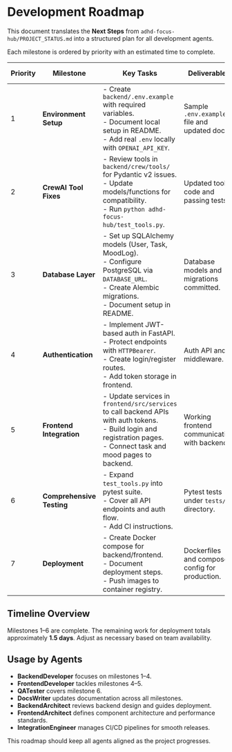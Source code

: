 # Development Roadmap

This document translates the **Next Steps** from `adhd-focus-hub/PROJECT_STATUS.md` into a structured plan for all development agents.

Each milestone is ordered by priority with an estimated time to complete.

| Priority | Milestone | Key Tasks | Deliverables | Success Criteria | Est. Time | Status |
|---------|----------|-----------|--------------|-----------------|-----------|--------|
| 1 | **Environment Setup** | - Create `backend/.env.example` with required variables.<br>- Document local setup in README.<br>- Add real `.env` locally with `OPENAI_API_KEY`. | Sample `.env.example` file and updated docs. | Backend runs with environment variables loaded. | 0.5 day | ✅ Completed |
| 2 | **CrewAI Tool Fixes** | - Review tools in `backend/crew/tools/` for Pydantic v2 issues.<br>- Update models/functions for compatibility.<br>- Run `python adhd-focus-hub/test_tools.py`. | Updated tool code and passing tests. | Test script outputs success for all tools. | 1 day | ✅ Completed |
| 3 | **Database Layer** | - Set up SQLAlchemy models (User, Task, MoodLog).<br>- Configure PostgreSQL via `DATABASE_URL`.<br>- Create Alembic migrations.<br>- Document setup in README. | Database models and migrations committed. | Migrations run without errors and tables created. | 2 days | ✅ Completed |
| 4 | **Authentication** | - Implement JWT-based auth in FastAPI.<br>- Protect endpoints with `HTTPBearer`.<br>- Create login/register routes.<br>- Add token storage in frontend. | Auth API and middleware. | Login and protected routes work with valid tokens. | 2 days | ✅ Completed |
| 5 | **Frontend Integration** | - Update services in `frontend/src/services` to call backend APIs with auth tokens.<br>- Build login and registration pages.<br>- Connect task and mood pages to backend. | Working frontend communicating with backend. | Users can authenticate and CRUD data from UI. | 2 days | ✅ Completed |
| 6 | **Comprehensive Testing** | - Expand `test_tools.py` into pytest suite.<br>- Cover all API endpoints and auth flow.<br>- Add CI instructions. | Pytest tests under `tests/` directory. | Test suite passes locally and in CI. | 1.5 days | ✅ Completed |
| 7 | **Deployment** | - Create Docker compose for backend/frontend.<br>- Document deployment steps.<br>- Push images to container registry. | Dockerfiles and compose config for production. | Application deploys successfully on staging environment. | 1.5 days | ⏳ Pending |

## Timeline Overview

Milestones 1–6 are complete. The remaining work for deployment totals approximately **1.5 days**. Adjust as necessary based on team availability.

## Usage by Agents

- **BackendDeveloper** focuses on milestones 1–4.
- **FrontendDeveloper** tackles milestones 4–5.
- **QATester** covers milestone 6.
- **DocsWriter** updates documentation across all milestones.
- **BackendArchitect** reviews backend design and guides deployment.
- **FrontendArchitect** defines component architecture and performance standards.
- **IntegrationEngineer** manages CI/CD pipelines for smooth releases.

This roadmap should keep all agents aligned as the project progresses.
